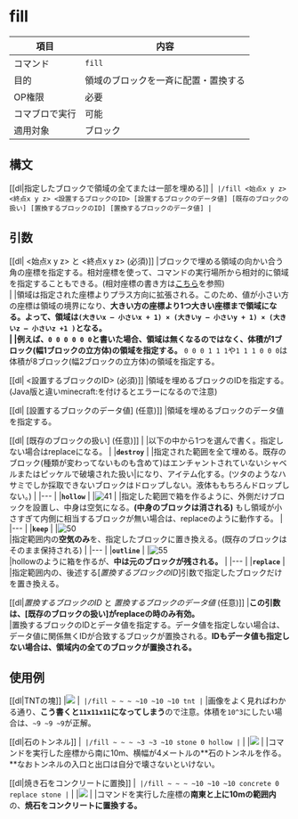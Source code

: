 # fill



|項目|内容|
|---|---|
|コマンド|`fill`|
|目的|領域のブロックを一斉に配置・置換する|
|OP権限|必要|
|コマブロで実行|可能|
|適用対象|ブロック|

## 構文

[[dl|指定したブロックで領域の全てまたは一部を埋める]]
|```
|/fill <始点x y z> <終点x y z> <設置するブロックのID> [設置するブロックのデータ値] [既存のブロックの扱い] [置換するブロックのID] [置換するブロックのデータ値]
|```

## 引数

[[dl| <始点x y z> と <終点x y z> (必須)]]
|ブロックで埋める領域の向かい合う角の座標を指定する。相対座標を使って、コマンドの実行場所から相対的に領域を指定することもできる。(相対座標の書き方は[こちら](https://next.napoan.com/bedrock-command-words-pickup/#%E3%80%8C%E7%9B%B8%E5%AF%BE%E5%BA%A7%E6%A8%99%E3%80%8D)を参照)  
|
|領域は指定された座標よりプラス方向に拡張される。このため、値が小さい方の座標は領域の境界になり、**大きい方の座標より1つ大きい座標まで領域になる。**よって、領域は`(大きいx – 小さいx + 1) × (大きいy – 小さいy + 1) × (大きいz – 小さいz +1 )`となる。  
|
|例えば、**`0 0 0 0 0 0`と書いた場合、領域は無くなるのではなく、体積が1ブロック(幅1ブロックの立方体)の領域を指定する。** `0 0 0 1 1 1`や`1 1 1 0 0 0`は体積が8ブロック(幅2ブロックの立方体)の領域を指定する。

[[dl| <設置するブロックのID> (必須)]]
|領域を埋めるブロックのIDを指定する。(Java版と違いminecraft:を付けるとエラーになるので注意)

[[dl| [設置するブロックのデータ値] (任意)]]
|領域を埋めるブロックのデータ値を指定する。

[[dl| [既存のブロックの扱い] (任意)]]
|
|以下の中から1つを選んで書く。指定しない場合はreplaceになる。
|
|**`destroy`**
|
|指定された範囲を全て埋める。既存のブロック(種類が変わってないものも含めて)はエンチャントされていないシャベルまたはピッケルで破壊された扱い|になり、アイテム化する。(ツタのようなハサミでしか採取できないブロックはドロップしない。液体ももちろんドロップしない。)
|
|---
|
|**`hollow`**
|
|![41](https://cdn-ak.f.st-hatena.com/images/fotolife/s/sasigume/20210208/20210208150707.png)
|
|指定した範囲で箱を作るように、外側だけブロックを設置し、中身は空気になる。**(中身のブロックは消される)** もし領域が小さすぎて内側に相当するブロックが無い場合は、replaceのように動作する。
|
|---
|
|**`keep`**
|
|![50](https://cdn-ak.f.st-hatena.com/images/fotolife/s/sasigume/20210208/20210208161608.png)  
|指定範囲内の**空気のみ**を、指定したブロックに置き換える。(既存のブロックはそのまま保持される)
|
|---
|
|**`outline`**
|
|![55](https://cdn-ak.f.st-hatena.com/images/fotolife/s/sasigume/20210208/20210208143946.png)  
|hollowのように箱を作るが、**中は元のブロックが残される。**
|
|---
|
|**`replace`**
|
|指定範囲内の、後述する\[_置換するブロックのID_\]引数で指定したブロックだけを置き換える。

[[dl|_置換するブロックのID_ と _置換するブロックのデータ値_ (任意)]]
|**この引数は、\[既存のブロックの扱い\]がreplaceの時のみ有効。**  
|置換するブロックのIDとデータ値を指定する。データ値を指定しない場合は、データ値に関係無くIDが合致するブロックが置換される。**IDもデータ値も指定しない場合は、領域内の全てのブロックが置換される。**

## 使用例

[[dl|TNTの塊]]
|![](https://cdn-ak.f.st-hatena.com/images/fotolife/s/sasigume/20210208/20210208095459.png)
|```
|/fill ~ ~ ~ ~10 ~10 ~10 tnt
|```
|画像をよく見ればわかる通り、**こう書くと`11x11x11`になってしまう**ので注意。体積を`10^3`にしたい場合は、`~9 ~9 ~9`が正解。

[[dl|石のトンネル]]
|```
|/fill ~ ~ ~ ~3 ~3 ~10 stone 0 hollow
|```
|
|![](https://cdn-ak.f.st-hatena.com/images/fotolife/s/sasigume/20210208/20210208095442.jpg)
|
|コマンドを実行した座標から南に10m、横幅が4メートルの**石のトンネルを作る。**なおトンネルの入口と出口は自分で壊さないといけない。

[[dl|焼き石をコンクリートに置換]]
|```
|/fill ~ ~ ~ ~10 ~10 ~10 concrete 0 replace stone
|```
|
|![](https://cdn-ak.f.st-hatena.com/images/fotolife/s/sasigume/20210208/20210208095455.jpg)
|
|コマンドを実行した座標の**南東と上に10mの範囲内**の、**焼石をコンクリートに置換する。**
